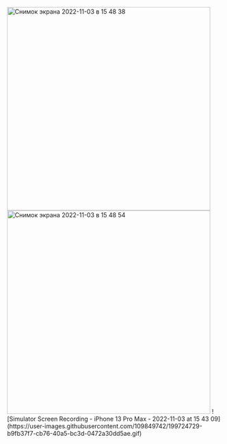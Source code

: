 <img width="475" alt="Снимок экрана 2022-11-03 в 15 48 38" src="https://user-images.githubusercontent.com/109849742/199724670-c070aa38-e01f-419a-b19a-02fe6a7e0c9b.png">
<img width="475" alt="Снимок экрана 2022-11-03 в 15 48 54" src="https://user-images.githubusercontent.com/109849742/199724687-75e7a20f-dd55-4c3c-9ecf-3740151e05c3.png">
![Simulator Screen Recording - iPhone 13 Pro Max - 2022-11-03 at 15 43 09](https://user-images.githubusercontent.com/109849742/199724729-b9fb37f7-cb76-40a5-bc3d-0472a30dd5ae.gif)

